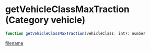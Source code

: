 # getVehicleClassMaxTraction (Category vehicle)

```js
function getVehicleClassMaxTraction(vehicleClass: int): number
```

[filename](getVehicleClassMaxTraction_m.md ':include')